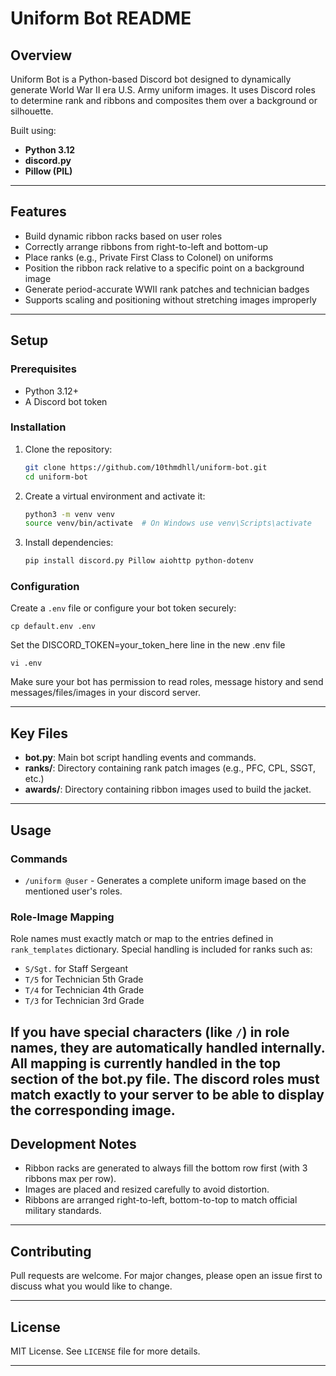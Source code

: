 # Uniform Bot README

## Overview
Uniform Bot is a Python-based Discord bot designed to dynamically generate World War II era U.S. Army uniform images. It uses Discord roles to determine rank and ribbons and composites them over a background or silhouette.

Built using:
- **Python 3.12**
- **discord.py**
- **Pillow (PIL)**

---

## Features
- Build dynamic ribbon racks based on user roles
- Correctly arrange ribbons from right-to-left and bottom-up
- Place ranks (e.g., Private First Class to Colonel) on uniforms
- Position the ribbon rack relative to a specific point on a background image
- Generate period-accurate WWII rank patches and technician badges
- Supports scaling and positioning without stretching images improperly

---

## Setup

### Prerequisites
- Python 3.12+
- A Discord bot token

### Installation
1. Clone the repository:
    ```bash
    git clone https://github.com/10thmdhll/uniform-bot.git
    cd uniform-bot
    ```

2. Create a virtual environment and activate it:
    ```bash
    python3 -m venv venv
    source venv/bin/activate  # On Windows use venv\Scripts\activate
    ```

3. Install dependencies:
    ```bash
    pip install discord.py Pillow aiohttp python-dotenv
    ```

### Configuration
Create a `.env` file or configure your bot token securely:
  ```
  cp default.env .env
  ```
Set the DISCORD_TOKEN=your_token_here line in the new .env file
  ```
  vi .env
  ```
Make sure your bot has permission to read roles, message history and send messages/files/images in your discord server.

---

## Key Files
- **bot.py**: Main bot script handling events and commands.
- **ranks/**: Directory containing rank patch images (e.g., PFC, CPL, SSGT, etc.)
- **awards/**: Directory containing ribbon images used to build the jacket.
---

## Usage

### Commands
- `/uniform @user` - Generates a complete uniform image based on the mentioned user's roles.

### Role-Image Mapping
Role names must exactly match or map to the entries defined in `rank_templates` dictionary. Special handling is included for ranks such as:
- `S/Sgt.` for Staff Sergeant
- `T/5` for Technician 5th Grade
- `T/4` for Technician 4th Grade
- `T/3` for Technician 3rd Grade

If you have special characters (like `/`) in role names, they are automatically handled internally.
All mapping is currently handled in the top section of the bot.py file.
The discord roles must match exactly to your server to be able to display the corresponding image.
---

## Development Notes
- Ribbon racks are generated to always fill the bottom row first (with 3 ribbons max per row).
- Images are placed and resized carefully to avoid distortion.
- Ribbons are arranged right-to-left, bottom-to-top to match official military standards.

---

## Contributing
Pull requests are welcome. For major changes, please open an issue first to discuss what you would like to change.

---

## License
MIT License. See `LICENSE` file for more details.

---
